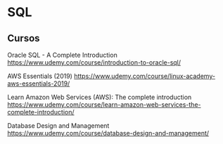 
# SQL

## Cursos

Oracle SQL - A Complete Introduction
https://www.udemy.com/course/introduction-to-oracle-sql/


AWS Essentials (2019)
https://www.udemy.com/course/linux-academy-aws-essentials-2019/


Learn Amazon Web Services (AWS): The complete introduction
https://www.udemy.com/course/learn-amazon-web-services-the-complete-introduction/


Database Design and Management
https://www.udemy.com/course/database-design-and-management/
